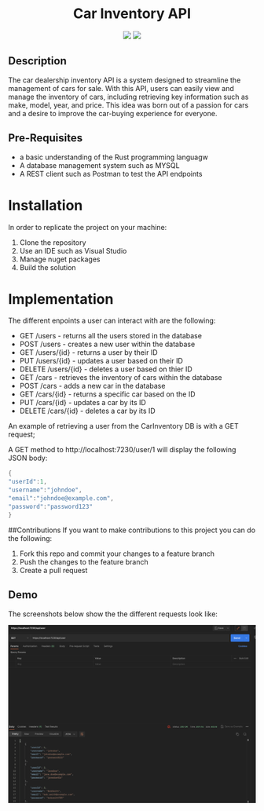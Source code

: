 <h1 align="center">Car Inventory API</h1>

<p align="center">
  <img src="https://img.shields.io/badge/Language-Rust-orange.svg">
  <img src="https://img.shields.io/badge/License-MIT-blue.svg">
</p>

## Description
The car dealership inventory API is a system designed to streamline the management of cars for sale. With this API, users can easily view and manage the inventory of cars, including retrieving key information such as make, model, year, and price. This idea was born out of a passion for cars and a desire to improve the car-buying experience for everyone.


## Pre-Requisites
- a basic understanding of the Rust programming languagw
- A database management system such as MYSQL
- A REST client such as Postman to test the API endpoints

# Installation
In order to replicate the project on your machine:
1. Clone the repository
2. Use an IDE such as Visual Studio
3. Manage nuget packages
4. Build the solution

# Implementation
The different enpoints a user can interact with are the following:

- GET /users - returns all the users stored in the database
- POST /users - creates a new user within the database
- GET /users/{id} - returns a user by their ID
- PUT /users/{id} - updates a user based on their ID
- DELETE /users/{id} - deletes a user based on thier ID
- GET /cars - retrieves the inventory of cars within the database
- POST /cars - adds a new car in the database 
- GET /cars/{id} - returns a specific car based on the ID
- PUT /cars/{id} - updates a car by its ID
- DELETE /cars/{id} - deletes a car by its ID


An example of retrieving a user from the CarInventory DB is with a GET request;

A GET method to http://localhost:7230/user/1 will display the following JSON body:
```rust
{
"userId":1,
"username":"johndoe",
"email":"johndoe@example.com",
"password":"password123"
}
```
##Contributions
If you want to make contributions to this project you can do the following:

1. Fork this repo and commit your changes to a feature branch
2. Push the changes to the feature branch
3. Create a pull request

## Demo

The screenshots below show the the different requests look like:

<img src="screenshot/GET.png" alt="Alt text" title="Optional title">



